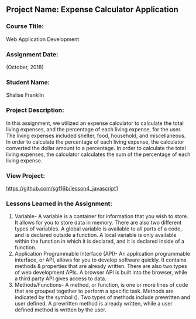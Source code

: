 ## Project Name:  Expense Calculator Application

### Course Title:
Web Application Development

### Assignment Date:  
(October, 2018)

### Student Name:  
Shalise Franklin

### Project Description:
In this assignment, we utilized an expense calculator to calculate the total living expenses, and the percentage of each living expense, for the user. The living expenses included shelter, food, household, and miscellaneous. In order to calculate the percentage of each living expense, the calculator converted the dollar amount to a percentage. In order to calculate the total living expenses, the calculator calculates the sum of the percentage of each living expense.

### View Project:
https://github.com/sgf16b/lesson4_javascript1

### Lessons Learned in the Assignment:
1. Variable- A variable is a container for information that you wish to store. It allows for you to store data in memory. There are also two different types of variables. A global variable is available to all parts of a code, and is declared outside a function. A local variable is only available within the function in which it is declared, and it is declared inside of a function.
2. Application Programmable Interface (API)- An application programmable interface, or API, allows for you to develop software quickly. It contains methods & properties that are already written. There are also two types of web development APIs. A browser API is built into the browser, while a third party API gives access to data.
3. Methods/Functions- A method, or function, is one or more lines of code that are grouped together to perform a specific task. Methods are indicated by the symbol (). Two types of methods include prewritten and user defined. A prewritten method is already written, while a user defined method is written by the user.
